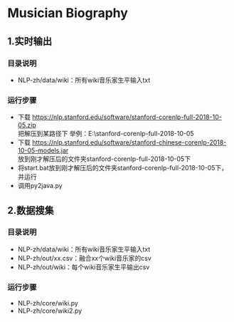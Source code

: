 # Musician Biography 

## 1.实时输出
### 目录说明
- NLP-zh/data/wiki：所有wiki音乐家生平输入txt
### 运行步骤
- 下载 https://nlp.stanford.edu/software/stanford-corenlp-full-2018-10-05.zip  
把解压到某路径下 举例：E:\stanford-corenlp-full-2018-10-05
- 下载 https://nlp.stanford.edu/software/stanford-chinese-corenlp-2018-10-05-models.jar  
放到刚才解压后的文件夹stanford-corenlp-full-2018-10-05下
- 将start.bat放到刚才解压后的文件夹stanford-corenlp-full-2018-10-05下，并运行
- 调用py2java.py

## 2.数据搜集
### 目录说明
- NLP-zh/data/wiki：所有wiki音乐家生平输入txt
- NLP-zh/out/xx.csv：融合xx个wiki音乐家的csv
- NLP-zh/out/wiki：每个wiki音乐家生平输出csv
### 运行步骤
- NLP-zh/core/wiki.py
- NLP-zh/core/wiki2.py


